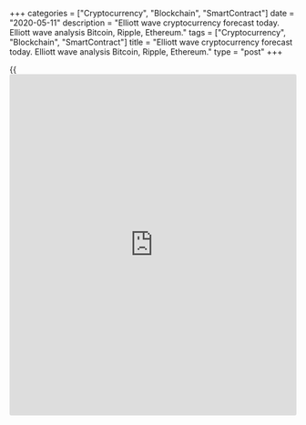 +++
categories = ["Cryptocurrency", "Blockchain", "SmartContract"]
date = "2020-05-11"
description = "Elliott wave cryptocurrency forecast today. Elliott wave analysis Bitcoin, Ripple, Ethereum."
tags = ["Cryptocurrency", "Blockchain", "SmartContract"]
title = "Elliott wave cryptocurrency forecast today. Elliott wave analysis Bitcoin, Ripple, Ethereum."
type = "post"
+++

{{<iframe id="large-banner" src="https://www.bounty.group/#slide=20.0" width="100%" height="600" scrolling="no" style="border: 0px solid rgb(216, 221, 230); border-radius: 3px;">}}

May 11, 2020

May 11, 2020

Elliott wave [daily](https://www.fintecher.org/2020/03/03/forex-trading-daily-strategy/) forecast for Bitcoin, Ripple and EthereumRoman Onegin

## Elliott wave forecast for BTCUSD, ETHUSD, XRPUSD for today

###  **Elliott wave[BTCUSD][1] analysis**

![LiteForex: Elliott wave cryptocurrency forecast today. Elliott wave
analysis Bitcoin, Ripple, Ethereum.][2]

The BTCUSD market completed the upward corrective wave B that is a
double zigzag composed of three sub-waves [w]-[x]-[y]. After that, the
market turned down and started declining. There is likely to be
developing the initial phase of the bear impulse wave. Impulse [1] has
completed, and there now forming the upward corrective wave [2]. After
this correction completes, the price will resume declining.

* * *

###  **Elliott wave[XRPUSD][3] analysis**

 **![LiteForex: Elliott wave cryptocurrency forecast today. Elliott wave
analysis Bitcoin, Ripple, Ethereum.][4]**

The XRPUSD market has recently completed the long-term corrective wave B
that is an upward triple zigzag [W]-[X]-[Y]-[X]-[Z]. Two small sub-waves
[1] and [2] have completed in the new downtrend that is now unfolding.
There is now developing the third impulse wave. The sub-waves (1) and
(2) have completed in the third wave, so, the price should be declining
in the sub-waves (3)-(4)-(5) in the next few days.

* * *

###  **Elliott wave[ETHUSD][5] analysis**

![LiteForex: Elliott wave cryptocurrency forecast today. Elliott wave
analysis Bitcoin, Ripple, Ethereum.][6]

The ETHUSD market completed the upward corrective wave 4 that is a
triple zigzag. Next, the market has started forming a new downtrend.
There have completed two small sub-waves 1 and 2, and, also, the sub-
waves [1] and [2] of a smaller degree. After the upward corrective wave
[2] completed as a simple zigzag (a)-(b)-(c), the cryptocurrency pair
has started declining in the third wave. Therefore, the price should be
moving down for some time.

* * *

P.S. Did you like my article? Share it in social networks: it will be
the best “thank you" :)

Ask me questions and comment below. I’ll be glad to answer your
questions and give necessary explanations.

 **Useful links:**

  * I recommend trying to trade with a reliable broker [here][7]. The system allows you to trade by yourself or copy successful traders from all across the globe.
  * Use my promo-code BLOG for getting deposit bonus 50% on LiteForex platform. Just enter this code in the appropriate field while [depositing][8] your trading account.
  * Telegram channel with high-quality analytics, Forex reviews, training articles, and other useful things for traders <t.me/liteforex>

![Elliott wave [daily](https://www.fintecher.org/2020/03/03/forex-trading-daily-strategy/) forecast for Bitcoin, Ripple and Ethereum][9]

The content of this article reflects the author’s opinion and does not
necessarily reflect the official position of LiteForex. The material
published on this page is provided for informational purposes only and
should not be considered as the provision of investment advice for the
purposes of Directive 2004/39/EC.

Rate this article:

{{value}}

( {{count}} {{title}} )

   1. my.liteforex.com/trading/chart?symbol=BTCUSD
   2. cdn.liteforex.com/cache/uploads/blog_post/wave-analysis-crypto/11-05-2020/BTCUSDH2.png?w=30&s=5cfdf5e471fab252138008e11804b74c
   3. my.liteforex.com/trading/chart?symbol=XRPUSD
   4. cdn.liteforex.com/cache/uploads/blog_post/wave-analysis-crypto/11-05-2020/XRPUSDH2.png?w=30&s=86ecf097bfaa2e35353cf57eeb27d913
   5. my.liteforex.com/trading/chart?symbol=ETHUSD
   6. cdn.liteforex.com/cache/uploads/blog_post/wave-analysis-crypto/11-05-2020/ETHUSDH2.png?w=30&s=ecd1b4d7ab7dc3fa807c3989145aa71f
   7. my.liteforex.com/?category=analysts-opinions&slug=elliott-wave-[daily](https://www.fintecher.org/2020/03/03/forex-trading-daily-strategy/)-forecast-for-[bitcoin](https://www.letsplayfx.com/blog/forex-for-bitcoin/)-ripple-and-[Ethereum](https://www.playgroundfx.com/blog/the-creator-of-ethereum/)-2020-05-11&openPopup=%2Fregistration%2Fpopup&utm_source=blog&utm_medium=article&utm_campaign=bonus
   8. my.liteforex.com/deposit/?category=analysts-opinions&slug=elliott-wave-[daily](https://www.fintecher.org/2020/03/03/forex-trading-daily-strategy/)-forecast-for-[bitcoin](https://www.letsplayfx.com/blog/forex-for-bitcoin/)-ripple-and-[Ethereum](https://www.playgroundfx.com/blog/the-creator-of-ethereum/)-2020-05-11&promo_code=BLOG&utm_source=blog&utm_medium=article&utm_campaign=bonus
   9. cdn.liteforex.com/cache/uploads/blog_post/wave-analysis-crypto/11-05-2020/[BTC](https://www.playgroundfx.com/blog/who-is-the-creator-of-bitcoin/)-eth-xrp-11-05-2020-wave-analysis.png?q=75&w=1000&s=4781af3cbefe6bb847a6ea85f6c73b39